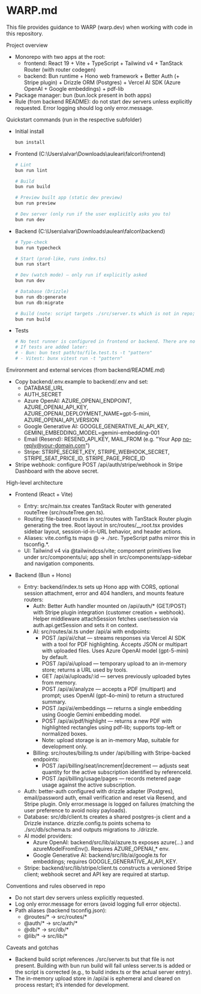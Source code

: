 # WARP.md

This file provides guidance to WARP (warp.dev) when working with code in this repository.

Project overview
- Monorepo with two apps at the root:
  - frontend: React 19 + Vite + TypeScript + Tailwind v4 + TanStack Router (with router codegen)
  - backend: Bun runtime + Hono web framework + Better Auth (+ Stripe plugin) + Drizzle ORM (Postgres) + Vercel AI SDK (Azure OpenAI + Google embeddings) + pdf-lib
- Package manager: bun (bun.lock present in both apps)
- Rule (from backend README): do not start dev servers unless explicitly requested. Error logging should log only error.message.

Quickstart commands (run in the respective subfolder)
- Initial install
  ```bash path=null start=null
  bun install
  ```

- Frontend (C:\Users\alvar\Downloads\aulean\falcon\frontend)
  ```bash path=null start=null
  # Lint
  bun run lint

  # Build
  bun run build

  # Preview built app (static dev preview)
  bun run preview

  # Dev server (only run if the user explicitly asks you to)
  bun run dev
  ```

- Backend (C:\Users\alvar\Downloads\aulean\falcon\backend)
  ```bash path=null start=null
  # Type-check
  bun run typecheck

  # Start (prod-like, runs index.ts)
  bun run start

  # Dev (watch mode) — only run if explicitly asked
  bun run dev

  # Database (Drizzle)
  bun run db:generate
  bun run db:migrate

  # Build (note: script targets ./src/server.ts which is not in repo; see Caveats)
  bun run build
  ```

- Tests
  ```bash path=null start=null
  # No test runner is configured in frontend or backend. There are no test scripts.
  # If tests are added later:
  # - Bun: bun test path/to/file.test.ts -t "pattern"
  # - Vitest: bunx vitest run -t "pattern"
  ```

Environment and external services (from backend/README.md)
- Copy backend/.env.example to backend/.env and set:
  - DATABASE_URL
  - AUTH_SECRET
  - Azure OpenAI: AZURE_OPENAI_ENDPOINT, AZURE_OPENAI_API_KEY, AZURE_OPENAI_DEPLOYMENT_NAME=gpt-5-mini, AZURE_OPENAI_API_VERSION
  - Google Generative AI: GOOGLE_GENERATIVE_AI_API_KEY, GEMINI_EMBEDDING_MODEL=gemini-embedding-001
  - Email (Resend): RESEND_API_KEY, MAIL_FROM (e.g. "Your App <no-reply@your-domain.com>")
  - Stripe: STRIPE_SECRET_KEY, STRIPE_WEBHOOK_SECRET, STRIPE_SEAT_PRICE_ID, STRIPE_PAGE_PRICE_ID
- Stripe webhook: configure POST /api/auth/stripe/webhook in Stripe Dashboard with the above secret.

High-level architecture
- Frontend (React + Vite)
  - Entry: src/main.tsx creates TanStack Router with generated routeTree (src/routeTree.gen.ts).
  - Routing: file-based routes in src/routes with TanStack Router plugin generating the tree. Root layout in src/routes/__root.tsx provides sidebar layout, session-id-in-URL behavior, and header actions.
  - Aliases: vite.config.ts maps @ -> ./src. TypeScript paths mirror this in tsconfig.*.
  - UI: Tailwind v4 via @tailwindcss/vite; component primitives live under src/components/ui; app shell in src/components/app-sidebar and navigation components.

- Backend (Bun + Hono)
  - Entry: backend/index.ts sets up Hono app with CORS, optional session attachment, error and 404 handlers, and mounts feature routers:
    - Auth: Better Auth handler mounted on /api/auth/* (GET/POST) with Stripe plugin integration (customer creation + webhook). Helper middleware attachSession fetches user/session via auth.api.getSession and sets it on context.
    - AI: src/routes/ai.ts under /api/ai with endpoints:
      - POST /api/ai/chat — streams responses via Vercel AI SDK with a tool for PDF highlighting. Accepts JSON or multipart with uploaded files. Uses Azure OpenAI model (gpt-5-mini) by default.
      - POST /api/ai/upload — temporary upload to an in-memory store; returns a URL used by tools.
      - GET  /api/ai/uploads/:id — serves previously uploaded bytes from memory.
      - POST /api/ai/analyze — accepts a PDF (multipart) and prompt; uses OpenAI (gpt-4o-mini) to return a structured summary.
      - POST /api/ai/embeddings — returns a single embedding using Google Gemini embedding model.
      - POST /api/ai/pdf/highlight — returns a new PDF with highlighted rectangles using pdf-lib; supports top-left or normalized boxes.
      - Note: upload storage is an in-memory Map, suitable for development only.
    - Billing: src/routes/billing.ts under /api/billing with Stripe-backed endpoints:
      - POST /api/billing/seat/increment|decrement — adjusts seat quantity for the active subscription identified by referenceId.
      - POST /api/billing/usage/pages — records metered page usage against the active subscription.
  - Auth: better-auth configured with drizzle adapter (Postgres), email/password auth, email verification and reset via Resend, and Stripe plugin. Only error.message is logged on failures (matching the user preference to avoid noisy payloads).
  - Database: src/db/client.ts creates a shared postgres-js client and a Drizzle instance. drizzle.config.ts points schema to ./src/db/schema.ts and outputs migrations to ./drizzle.
  - AI model providers:
    - Azure OpenAI: backend/src/lib/ai/azure.ts exposes azure(...) and azureModelFromEnv(). Requires AZURE_OPENAI_* env.
    - Google Generative AI: backend/src/lib/ai/google.ts for embeddings; requires GOOGLE_GENERATIVE_AI_API_KEY.
  - Stripe: backend/src/lib/stripe/client.ts constructs a versioned Stripe client; webhook secret and API key are required at startup.

Conventions and rules observed in repo
- Do not start dev servers unless explicitly requested.
- Log only error.message for errors (avoid logging full error objects).
- Path aliases (backend tsconfig.json):
  - @routes/* -> src/routes/*
  - @auth/*   -> src/auth/*
  - @db/*     -> src/db/*
  - @lib/*    -> src/lib/*

Caveats and gotchas
- Backend build script references ./src/server.ts but that file is not present. Building with bun run build will fail unless server.ts is added or the script is corrected (e.g., to build index.ts or the actual server entry).
- The in-memory upload store in /api/ai is ephemeral and cleared on process restart; it’s intended for development.

